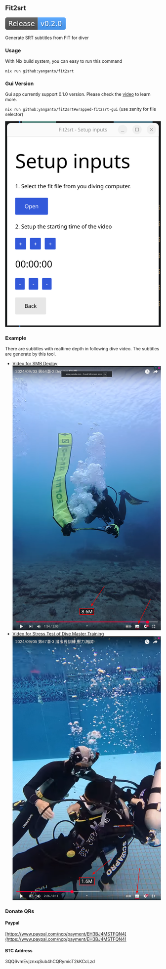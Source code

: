 Fit2srt
---
![Release](./.github/badges/release.svg)

Generate SRT subtitles from FIT for diver

### Usage
With Nix build system, you can easy to run this command

`nix run github:yanganto/fit2srt`


### Gui Version
Gui app currently support 0.1.0 version.
Please check the [video](https://youtu.be/UW_9R-bM__Q) to learn more.

`nix run github:yanganto/fit2srt#wrapped-fit2srt-gui` (use zenity for file selector)

![Gui Image](./assets/gui.png)


### Example
There are subtitles with realtime depth in following dive video.  The subtitles are generate by this tool.
- [Video for SMB Deploy](https://www.youtube.com/watch?v=ro4Y1-1ny4M)
  [![SMB Deploy Image](./assets/demo.png)](https://www.youtube.com/watch?v=ro4Y1-1ny4M)
- [Video for Stress Test of Dive Master Training](https://www.youtube.com/watch?v=gxGQsMdCE8Q)
  [![Stress Test of DM IMAGE](./assets/demo2.png)](https://www.youtube.com/watch?v=gxGQsMdCE8Q)

### Donate QRs
#### Paypal
[https://www.paypal.com/ncp/payment/EH3BJ4MSTFQN4](https://www.paypal.com/ncp/payment/EH3BJ4MSTFQN4)
#### BTC Address 
3QQ6vmEvjznxqSub4hCQRymicT2kKCcLzd

